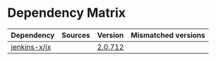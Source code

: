 # Dependency Matrix

Dependency | Sources | Version | Mismatched versions
---------- | ------- | ------- | -------------------
[jenkins-x/jx](https://github.com/jenkins-x/jx.git) |  | [2.0.712](https://github.com/jenkins-x/jx/releases/tag/v2.0.712) | 
